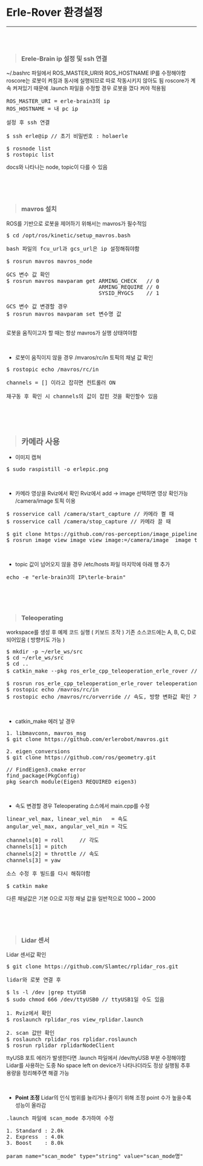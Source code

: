 # Erle-Rover 환경설정
---

<br><br>

>### __Erele-Brain ip 설정 및 ssh 연결__

~/.bashrc 파일에서 ROS_MASTER_URI와 ROS_HOSTNAME IP를 수정해야함
roscore는 로봇이 켜짐과 동시에 실행되므로 따로 작동시키지 않아도 됨
roscore가 계속 켜져있기 때문에 .launch 파일을 수정할 경우 로봇을 껐다 켜야 적용됨

<pre>
ROS_MASTER_URI = erle-brain3의 ip
ROS_HOSTNAME = 내 pc ip

설정 후 ssh 연결

$ ssh erle@ip // 초기 비밀번호 : holaerle

$ rosnode list
$ rostopic list
</pre>
docs와 나타나는 node, topic이 다를 수 있음

<br><br><br>

>### __mavros 설치__

ROS를 기반으로 로봇을 제어하기 위해서는 mavros가 필수적임

<pre>
$ cd /opt/ros/kinetic/setup_mavros.bash

bash 파일의 fcu_url과 gcs_url은 ip 설정해줘야함

$ rosrun mavros mavros_node

GCS 변수 값 확인
$ rosrun mavros mavparam get ARMING_CHECK   // 0
                             ARMING_REQUIRE // 0
                             SYSID_MYGCS    // 1

GCS 변수 값 변경할 경우
$ rosrun mavros mavparam set 변수명 값

</pre>
로봇을 움직이고자 할 때는 항상 mavros가 실행 상태여야함

<br>

- 로봇이 움직이지 않을 경우
/mvaros/rc/in 토픽의 채널 값 확인
<pre>
$ rostopic echo /mavros/rc/in

channels = [] 이라고 잡히면 컨트롤러 ON

재구동 후 확인 시 channels의 값이 잡힌 것을 확인할수 있음
</pre>

<br><br><br>

>## __카메라 사용__

- 이미지 캡쳐

<pre>
$ sudo raspistill -o erlepic.png
</pre>

<br>

- 카메라 영상을 Rviz에서 확인
Rviz에서 add → image 선택하면 영상 확인가능
/camera/image 토픽 이용

<pre>
$ rosservice call /camera/start_capture // 카메라 켤 때
$ rosservice call /camera/stop_capture // 카메라 끌 때

$ git clone https://github.com/ros-perception/image_pipeline.git
$ rosrun image_view image_view image:=/camera/image _image_transport:=compressed
</pre>


<br>

- topic 값이 넘어오지 않을 경우
/etc/hosts 파일 마지막에 아래 행 추가
<pre>
echo -e "erle-brain3의 IP\terle-brain"
</pre>

<br><br><br>

>### __Teleoperating__

workspace를 생성 후 예제 코드 실행 ( 키보드 조작 )
기존 소스코드에는 A, B, C, D로 되어있음 ( 방향키도 가능 )

<pre>
$ mkdir -p ~/erle_ws/src
$ cd ~/erle_ws/src
$ cd ..
$ catkin_make --pkg ros_erle_cpp_teleoperation_erle_rover // 에러 시 catkin_make만 실행

$ rosrun ros_erle_cpp_teleoperation_erle_rover teleoperation
$ rostopic echo /mavros/rc/in
$ rostopic echo /mavros/rc/orverride // 속도, 방향 변화값 확인 가능
</pre>

<br>

- catkin_make 에러 날 경우
<pre>
1. libmavconn, mavros_msg
$ git clone https://github.com/erlerobot/mavros.git

2. eigen_conversions
$ git clone https://github.com/ros/geometry.git

// FindEigen3.cmake error
find_package(PkgConfig)
pkg_search_module(Eigen3 REQUIRED eigen3)
</pre>

<br>

- 속도 변경할 경우
Teleoperating 소스에서 main.cpp를 수정

<pre>
linear_vel_max, linear_vel_min   = 속도
angular_vel_max, angular_vel_min = 각도

channels[0] = roll     // 각도
channels[1] = pitch
channels[2] = throttle // 속도
channels[3] = yaw

소스 수정 후 빌드를 다시 해줘야함

$ catkin_make
</pre>

다른 채널값은 기본 0으로 지정
채널 값을 일반적으로 1000 ~ 2000

<br><br><br>

>### __Lidar 센서__

Lidar 센서값 확인

<pre>
$ git clone https://github.com/Slamtec/rplidar_ros.git

lidar와 로봇 연결 후

$ ls -l /dev |grep ttyUSB
$ sudo chmod 666 /dev/ttyUSB0 // ttyUSB1일 수도 있음

1. Rviz에서 확인
$ roslaunch rplidar_ros view_rplidar.launch

2. scan 값만 확인
$ roslaunch rplidar_ros rplidar.roslaunch
$ rosrun rplidar_rplidarNodeClient
</pre>

ttyUSB 포트 에러가 발생한다면 .launch 파일에서 /dev/ttyUSB 부분 수정해야함
Lidar를 사용하는 도중 No space left on device가 나타나더라도 정상 실행됨
추후 용량을 정리해주면 해결 가능

<br>

- __Point 조정__
Lidar의 인식 범위를 늘리거나 줄이기 위해 조정
point 수가 높을수록 성능이 올라감

<pre>
.launch 파일에 scan_mode 추가하여 수정

1. Standard : 2.0k
2. Express  : 4.0k
3. Boost    : 8.0k

param name="scan_mode" type="string" value="scan_mode명"
</pre>
